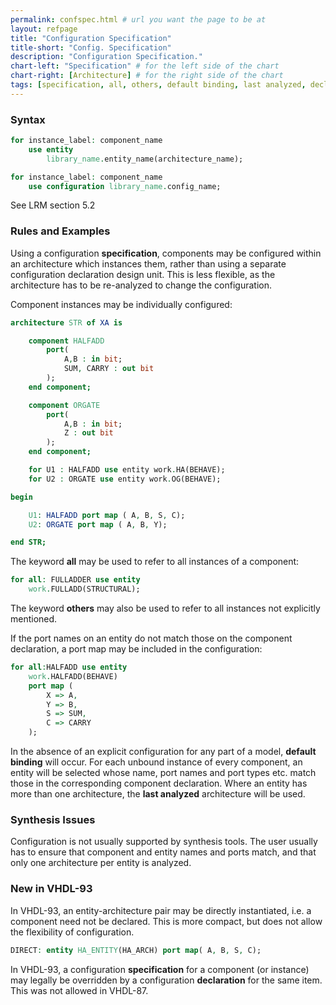 ```yaml
---
permalink: confspec.html # url you want the page to be at
layout: refpage
title: "Configuration Specification"
title-short: "Config. Specification"
description: "Configuration Specification."
chart-left: "Specification" # for the left side of the chart
chart-right: [Architecture] # for the right side of the chart
tags: [specification, all, others, default binding, last analyzed, declaration]
---
```


<h3 class="text-hr"><span>Syntax</span></h3>

```vhdl
for instance_label: component_name
    use entity
        library_name.entity_name(architecture_name);
```

```vhdl
for instance_label: component_name
    use configuration library_name.config_name;
```
See LRM section 5.2

<h3 class="text-hr"><span>Rules and Examples</span></h3>

Using a configuration __specification__, components may be configured within an architecture which instances them, rather than using a separate configuration declaration design unit. This is less flexible, as the architecture has to be re-analyzed to change the configuration.

Component instances may be individually configured:
```vhdl
architecture STR of XA is

    component HALFADD
        port(
            A,B : in bit;
            SUM, CARRY : out bit
        );
    end component;

    component ORGATE
        port(
            A,B : in bit;
            Z : out bit
        );
    end component;

    for U1 : HALFADD use entity work.HA(BEHAVE);
    for U2 : ORGATE use entity work.OG(BEHAVE);

begin

    U1: HALFADD port map ( A, B, S, C);
    U2: ORGATE port map ( A, B, Y);

end STR;
```

The keyword __all__ may be used to refer to all instances of a component:
```vhdl
for all: FULLADDER use entity
    work.FULLADD(STRUCTURAL);
```

The keyword __others__ may also be used to refer to all instances not explicitly mentioned.

If the port names on an entity do not match those on the component declaration, a port map may be included in the configuration:
```vhdl
for all:HALFADD use entity
    work.HALFADD(BEHAVE)
    port map (
        X => A,
        Y => B,
        S => SUM,
        C => CARRY
    );
```

In the absence of an explicit configuration for any part of a model, __default binding__ will occur. For each unbound instance of every component, an entity will be selected whose name, port names and port types etc. match those in the corresponding component declaration. Where an entity has more than one architecture, the __last analyzed__ architecture will be used.

<h3 class="text-hr"><span>Synthesis Issues</span></h3>

Configuration is not usually supported by synthesis tools. The user usually has to ensure that component and entity names and ports match, and that only one architecture per entity is analyzed.

<h3 class="text-hr"><span>New in VHDL-93</span></h3>

In VHDL-93, an entity-architecture pair may be directly instantiated, i.e. a component need not be declared. This is more compact, but does not allow the flexibility of configuration.
```vhdl
DIRECT: entity HA_ENTITY(HA_ARCH) port map( A, B, S, C);
```

In VHDL-93, a configuration __specification__ for a component (or instance) may legally be overridden by a configuration __declaration__ for the same item. This was not allowed in VHDL-87.
